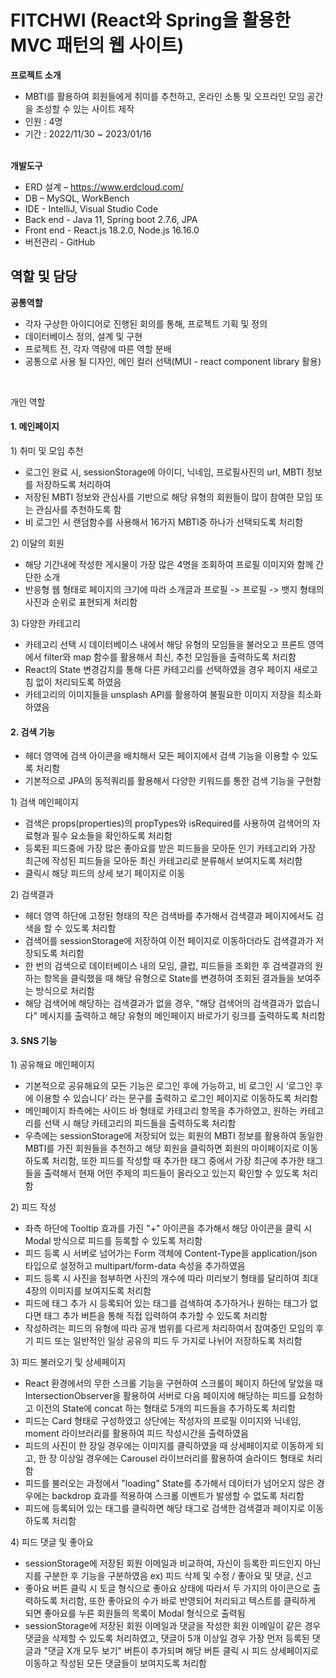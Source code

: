# FITCHWI (React와 Spring을 활용한 MVC 패턴의 웹 사이트)

<b>프로젝트 소개</b>
    <ul>
        <li>MBTI를 활용하여 회원들에게 취미를 추천하고, 온라인 소통 및 오프라인 모임 공간을 조성할 수 있는 사이트 제작</li>
        <li>인원 : 4명</li>
        <li>기간 : 2022/11/30 ~ 2023/01/16</li>
    </ul>
<br/>
<b>개발도구</b>
    <ul>
        <li>ERD 설계 – https://www.erdcloud.com/</li>
        <li>DB – MySQL, WorkBench</li>
        <li>IDE - IntelliJ, Visual Studio Code</li>
        <li>Back end - Java 11, Spring boot 2.7.6, JPA</li>
        <li>Front end - React.js 18.2.0, Node.js 16.16.0</li>
        <li>버전관리 - GitHub</li>
    </ul>

<h2>역할 및 담당</h2>

<b>공통역할</b>

<ul>
 <li>각자 구상한 아이디어로 진행된 회의를 통해, 프로젝트 기획 및 정의</li>
 <li>데이터베이스 정의, 설계 및 구현</li>
 <li>프로젝트 전, 각자 역량에 따른 역할 분배</li>
 <li>공통으로 사용 될 디자인, 메인 컬러 선택(MUI - react component library 활용)</li>
</ul>
<br/>
<p>개인 역할</p>

<h4>1. 메인페이지</h4>

 <p>1) 취미 및 모임 추천</p>
 
<ul>
    <li>로그인 완료 시, sessionStorage에 아이디, 닉네임, 프로필사진의 url, MBTI 정보를 저장하도록 처리하여</li>
    <li>저장된 MBTI 정보와 관심사를 기반으로 해당 유형의 회원들이 많이 참여한 모임 또는 관심사를 추천하도록 함</li>
    <li>비 로그인 시 랜덤함수를 사용해서 16가지 MBTI중 하나가 선택되도록 처리함</li>
</ul>

 <o>2) 이달의 회원</o>
 
<ul>
    <li>해당 기간내에 작성한 게시물이 가장 많은 4명을 조회하여 프로필 이미지와 함께 간단한 소개</li>
    <li>반응형 웹 형태로 페이지의 크기에 따라 소개글과 프로필 -> 프로필 -> 뱃지 형태의 사진과 순위로 표현되게 처리함</li>
</ul>

<p>3) 다양한 카테고리</p>

<ul>
    <li>카테고리 선택 시 데이터베이스 내에서 해당 유형의 모임들을 불러오고 프론트 영역에서 filter와 map 함수를 활용해서 최신, 추천 모임들을 출력하도록 처리함</li>
    <li>React의 State 변경감지를 통해 다른 카테고리를 선택하였을 경우 페이지 새로고침 없이 처리되도록 하였음</li>
    <li>카테고리의 이미지들을 unsplash API를 활용하여 불필요한 이미지 저장을 최소화하였음</li>
</ul>

<h4>2. 검색 기능</h4>

<ul>
    <li>헤더 영역에 검색 아이콘을 배치해서 모든 페이지에서 검색 기능을 이용할 수 있도록 처리함</li>
    <li>기본적으로 JPA의 동적쿼리를 활용해서 다양한 키워드를 통한 검색 기능을 구현함</li>
</ul>

<p>1) 검색 메인페이지</p>
<ul>
    <li>검색은 props(properties)의 propTypes와 isRequired를 사용하여 검색어의 자료형과 필수 요소들을 확인하도록 처리함</li>
    <li>등록된 피드중에 가장 많은 좋아요를 받은 피드들을 모아둔 인기 카테고리와 가장 최근에 작성된 피드들을 모아둔 최신 카테고리로 분류해서 보여지도록 처리함</li>
    <li>클릭시 해당 피드의 상세 보기 페이지로 이동</li>
</ul>

<p>2) 검색결과</p>

<ul>
    <li>헤더 영역 하단에 고정된 형태의 작은 검색바를 추가해서 검색결과 페이지에서도 검색을 할 수 있도록 처리함</li>
    <li>검색어를 sessionStorage에 저장하여 이전 페이지로 이동하더라도 검색결과가 저장되도록 처리함</li>
    <li>한 번의 검색으로 데이터베이스 내의 모임, 클럽, 피드들을 조회한 후 검색결과의 원하는 항목을 클릭했을 때 해당 유형으로 State를 변경하여 조회된 결과들을 보여주는 방식으로 처리함</li>
    <li>해당 검색어에 해당하는 검색결과가 없을 경우, "해당 검색어의 검색결과가 없습니다" 메시지를 출력하고 해당 유형의 메인페이지 바로가기 링크를 출력하도록 처리함</li>
</ul>

<h4>3. SNS 기능</h4>

<p>1) 공유해요 메인페이지</p>

<ul>
    <li>기본적으로 공유해요의 모든 기능은 로그인 후에 가능하고, 비 로그인 시 ‘로그인 후에 이용할 수 있습니다’ 라는 문구를 출력하고 로그인 페이지로 이동하도록 처리함</li>
    <li>메인페이지 좌측에는 사이드 바 형태로 카테고리 항목을 추가하였고, 원하는 카테고리를 선택 시 해당 카테고리의 피드들을 출력하도록 처리함</li>
    <li>우측에는 sessionStorage에 저장되어 있는 회원의 MBTI 정보를 활용하여 동일한 MBTI를 가진 회원들을 추천하고 해당 회원을 클릭하면 회원의 마이페이지로 이동하도록 처리함, 또한 피드를 작성할 때 추가한 태그 중에서 가장 최근에 추가한 태그들을 출력해서 현재 어떤 주제의 피드들이 올라오고 있는지 확인할 수 있도록 처리함</li>
</ul>

<p>2) 피드 작성</p>

<ul>
    <li>좌측 하단에 Tooltip 효과를 가진 "+" 아이콘을 추가해서 해당 아이콘을 클릭 시 Modal 방식으로 피드를 등록할 수 있도록 처리함</li>
    <li>피드 등록 시 서버로 넘어가는 Form 객체에 Content-Type을 application/json 타입으로 설정하고 multipart/form-data 속성을 추가하였음</li>
    <li>피드 등록 시 사진을 첨부하면 사진의 개수에 따라 미리보기 형태를 달리하여 최대 4장의 이미지를 보여지도록 처리함</li>
    <li>피드에 태그 추가 시 등록되어 있는 태그를 검색하여 추가하거나 원하는 태그가 없다면 태그 추가 버튼을 통해 직접 입력하여 추가할 수 있도록 처리함</li>
    <li>작성하려는 피드의 유형에 따라 공개 범위를 다르게 처리하여서 참여중인 모임의 후기 피드 또는 일반적인 일상 공유의 피드 두 가지로 나뉘어 저장하도록 처리함</li>
</ul>

<p>3) 피드 불러오기 및 상세페이지</p>

<ul>
    <li>React 환경에서의 무한 스크롤 기능을 구현하여 스크롤이 페이지 하단에 닿았을 때 IntersectionObserver을 활용하여 서버로 다음 페이지에 해당하는 피드를 요청하고 이전의 State에 concat 하는 형태로 5개의 피드들을 추가하도록 처리함</li>
    <li>피드는 Card 형태로 구성하였고 상단에는 작성자의 프로필 이미지와 닉네임, moment 라이브러리를 활용하여 피드 작성시간을 출력하였음</li>
    <li>피드의 사진이 한 장일 경우에는 이미지를 클릭하였을 때 상세페이지로 이동하게 되고, 한 장 이상일 경우에는 Carousel 라이브러리를 활용하여 슬라이드 형태로 처리함</li>
    <li>피드를 불러오는 과정에서 "loading" State를 추가해서 데이터가 넘어오지 않은 경우에는 backdrop 효과를 적용하여 스크롤 이벤트가 발생할 수 없도록 처리함</li>
    <li>피드에 등록되어 있는 태그를 클릭하면 해당 태그로 검색한 검색결과 페이지로 이동하도록 처리함</li>
</ul>

<p>4) 피드 댓글 및 좋아요</p>

<ul>
    <li>sessionStorage에 저장된 회원 이메일과 비교하여, 자신이 등록한 피드인지 아닌지를 구분한 후 기능을 구분하였음 ex) 피드 삭제 및 수정 / 좋아요 및 댓글, 신고</li>
    <li>좋아요 버튼 클릭 시 토글 형식으로 좋아요 상태에 따라서 두 가지의 아이콘으로 출력하도록 처리함, 또한 좋아요의 수가 바로 반영되어 처리되고 텍스트를 클릭하게 되면 좋아요를 누른 회원들의 목록이 Modal 형식으로 출력됨</li>
    <li>sessionStorage에 저장된 회원 이메일과 댓글을 작성한 회원 이메일이 같은 경우 댓글을 삭제할 수 있도록 처리하였고, 댓글이 5개 이상일 경우 가장 먼저 등록된 댓글과 "댓글 X개 모두 보기" 버튼이 추가되며 해당 버튼 클릭 시 피드 상세페이지로 이동하고 작성된 모든 댓글들이 보여지도록 처리함</li>
</ul>


